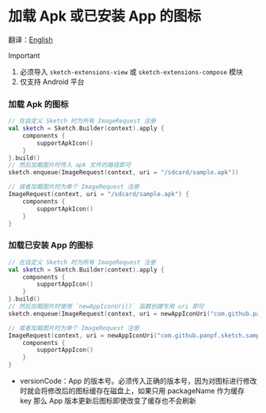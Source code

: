 # 加载 Apk 或已安装 App 的图标

翻译：[English](apk_app_icon.md)

> [!IMPORTANT]
> 1. 必须导入 `sketch-extensions-view` 或 `sketch-extensions-compose` 模块
> 2. 仅支持 Android 平台

### 加载 Apk 的图标

```kotlin
// 在自定义 Sketch 时为所有 ImageRequest 注册
val sketch = Sketch.Builder(context).apply {
    components {
        supportApkIcon()
    }
}.build()
// 然后加载图片时传入 apk 文件的路径即可
sketch.enqueue(ImageRequest(context, uri = "/sdcard/sample.apk"))

// 或者加载图片时为单个 ImageRequest 注册
ImageRequest(context, uri = "/sdcard/sample.apk") {
    components {
        supportApkIcon()
    }
}
```

### 加载已安装 App 的图标

```kotlin
// 在自定义 Sketch 时为所有 ImageRequest 注册
val sketch = Sketch.Builder(context).apply {
    components {
        supportAppIcon()
    }
}.build()
// 然后加载图片时使用 `newAppIconUri()` 函数创建专用 uri 即可
sketch.enqueue(ImageRequest(context, uri = newAppIconUri("com.github.panpf.sketch.sample", versionCode = 1)))

// 或者加载图片时为单个 ImageRequest 注册
ImageRequest(context, uri = newAppIconUri("com.github.panpf.sketch.sample", versionCode = 1)) {
    components {
        supportAppIcon()
    }
}
```

* versionCode：App 的版本号。必须传入正确的版本号，因为对图标进行修改时就会将修改后的图标缓存在磁盘上，如果只用
  packageName 作为缓存 key 那么 App 版本更新后图标即使改变了缓存也不会刷新

[comment]: <> (classs)


[ApkIconDecoder]: ../../sketch-extensions-core/src/androidMain/kotlin/com/github/panpf/sketch/decode/ApkIconDecoder.kt

[AppIconUriFetcher]: ../../sketch-extensions-core/src/androidMain/kotlin/com/github/panpf/sketch/fetch/AppIconUriFetcher.kt

[ImageRequest]: ../../sketch-core/src/commonMain/kotlin/com/github/panpf/sketch/request/ImageRequest.kt

[Sketch]: ../../sketch-core/src/commonMain/kotlin/com/github/panpf/sketch/Sketch.common.kt
